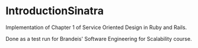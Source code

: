 # IntroductionSinatra
Implementation of Chapter 1 of Service Oriented Design in Ruby and Rails.

Done as a test run for Brandeis' Software Engineering for Scalability course.
